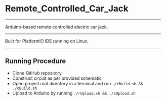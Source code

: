 # Remote_Controlled_Car_Jack
---
Arduino-based remote controlled electric car jack.

---

Built for PlatformIO IDE running on Linux.

---

## Running Procedure

 - Clone GitHub repository.
 - Construct circuit as per provided schematic
 - Open project root directory in a terminal and run ```./rBuild.sh && ./cBuild.sh```
 - Upload to Arduino by running ```./rUpload.sh && ./cUpload.sh```
